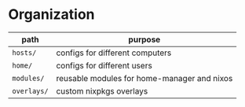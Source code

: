 # Organization

| path        | purpose                                     |
|-------------|---------------------------------------------|
| `hosts/`    | configs for different computers             |
| `home/`     | configs for different users                 |
| `modules/`  | reusable modules for home-manager and nixos |
| `overlays/` | custom nixpkgs overlays                     |

